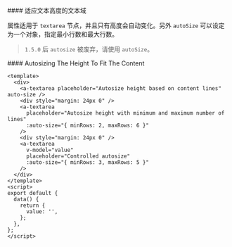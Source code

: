 <cn>
#### 适应文本高度的文本域 

属性适用于 `textarea` 节点，并且只有高度会自动变化。另外 `autoSize` 可以设定为一个对象，指定最小行数和最大行数。

> `1.5.0` 后 `autosize` 被废弃，请使用 `autoSize`。
</cn>
<us>
#### Autosizing The Height To Fit The Content
</us>

```tpl
<template>
  <div>
    <a-textarea placeholder="Autosize height based on content lines" auto-size />
    <div style="margin: 24px 0" />
    <a-textarea
      placeholder="Autosize height with minimum and maximum number of lines"
      :auto-size="{ minRows: 2, maxRows: 6 }"
    />
    <div style="margin: 24px 0" />
    <a-textarea
      v-model="value"
      placeholder="Controlled autosize"
      :auto-size="{ minRows: 3, maxRows: 5 }"
    />
  </div>
</template>
<script>
export default {
  data() {
    return {
      value: '',
    };
  },
};
</script>
```